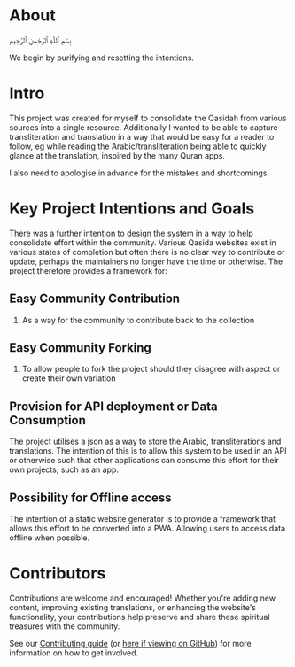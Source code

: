 # About

بِسْمِ ٱللّٰهِ ٱلرَّحْمٰنِ ٱلرَّحِيمِ

We begin by purifying and resetting the intentions.

# Intro

This project was created for myself to consolidate the Qasidah from various sources into a single resource.
Additionally I wanted to be able to capture transliteration and translation in a way that would be easy for a reader to follow,
eg while reading the Arabic/transliteration being able to quickly glance at the translation, inspired by the many Quran apps.

I also need to apologise in advance for the mistakes and shortcomings.

# Key Project Intentions and Goals

There was a further intention to design the system in a way to help consolidate effort within the community.
Various Qasida websites exist in various states of completion
but often there is no clear way to contribute or update, perhaps the maintainers no longer have the time or otherwise.
The project therefore provides a framework for:

## Easy Community Contribution

1. As a way for the community to contribute back to the collection

## Easy Community Forking

1. To allow people to fork the project should they disagree with aspect or create their own variation

## Provision for API deployment or Data Consumption

The project utilises a json as a way to store the Arabic, transliterations and translations.
The intention of this is to allow this system to be used in an API or otherwise
such that other applications can consume this effort for their own projects, such as an app.

## Possibility for Offline access

The intention of a static website generator is to provide a framework that allows
this effort to be converted into a PWA. Allowing users to access data offline when possible.

# Contributors

Contributions are welcome and encouraged! Whether you're adding new content, improving existing translations, or enhancing the website's functionality, your contributions help preserve and share these spiritual treasures with the community.

See our [Contributing guide](/Contributing/) (or [here if viewing on GitHub](./site/content/Contributing/_index.md)) for more information on how to get involved.
